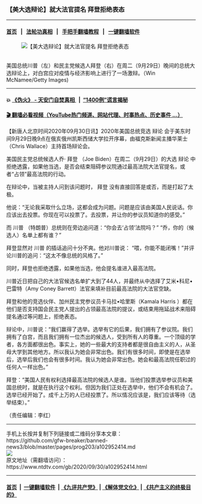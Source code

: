 ### 【美大选辩论】就大法官提名 拜登拒绝表态
------------------------

#### [首页](https://github.com/gfw-breaker/banned-news3/blob/master/README.md) &nbsp;&nbsp;|&nbsp;&nbsp; [法轮功真相](https://github.com/begood0513/basic/blob/master/README.md)  &nbsp;&nbsp;|&nbsp;&nbsp; [手把手翻墙教程](https://github.com/gfw-breaker/guides/wiki)  &nbsp;&nbsp;|&nbsp;&nbsp; [一键翻墙软件](https://github.com/gfw-breaker/nogfw/blob/master/README.md)  



<div><div class="featured_image">
 <figure>
  <img alt="【美大选辩论】就大法官提名 拜登拒绝表态" src="https://i.ntdtv.com/assets/uploads/2020/09/GettyImages-1277465639-800x450.jpg"/>
 </figure><br/>
 <span class="caption">
  美国总统川普（左）和民主党候选人拜登（右）在周二（9月29日）晚间的总统大选辩论上，对白宫应对疫情与经济影响上进行了一场激辩。（Win McNamee/Getty Images)
 </span>
</div>
</div><hr/>

#### 💥 [《伪火》 - 天安门自焚真相 ](http://158.247.195.190:10000/videos/blog/weihuo.html)&nbsp; |&nbsp; [“1400例”谎言揭秘  ](http://158.247.195.190:10000/videos/blog/jiexi1400.html)

#### [ 🎬  翻墙必看视频（YouTube热门频道、网站代理、时事热点、历史事件 ...）](https://github.com/gfw-breaker/links/blob/master/banned.md)

<div><div class="post_content" itemprop="articleBody">
 <p>
  【新唐人北京时间2020年09月30日讯】2020年美国总统竞选
  <ok href="https://www.ntdtv.com/gb/辩论.htm">
   辩论
  </ok>
  会于美东时间9月29日晚9点在俄亥俄州凯斯西储大学拉开序幕，由福克斯新闻主播华莱士（Chris Wallace）主持首场辩论会。
 </p>
 <p>
  美国民主党总统候选人乔‧
  <ok href="https://www.ntdtv.com/gb/拜登.htm">
   拜登
  </ok>
  （Joe Biden）在周二（9月29日）的大选
  <ok href="https://www.ntdtv.com/gb/辩论.htm">
   辩论
  </ok>
  中拒绝透露，如果他当选，是否会结束阻碍参议院通过最高法院大法官提名，或者“占领”最高法院的行动。
 </p>
 <p>
  在辩论中，当被主持人问到该问题时，
  <ok href="https://www.ntdtv.com/gb/拜登.htm">
   拜登
  </ok>
  没有直接回答是或否，而是打起了太极。
 </p>
 <p>
  他说：“无论我采取什么立场，这都会成为问题。问题是应该由美国人民说话。你应该出去投票。你现在可以投票了。去投票，并让你的参议员知道你的感受。”
 </p>
 <p>
  而
  <ok href="https://www.ntdtv.com/gb/川普.htm">
   川普
  </ok>
  （特朗普）总统则在旁边追问道：“你会去‘占领’法院吗？” “乔，你的（候选人）名单上都有谁？”
 </p>
 <p>
  拜登显然对
  <ok href="https://www.ntdtv.com/gb/川普.htm">
   川普
  </ok>
  的插话追问十分不爽。他对川普说： “喂，你能不能闭嘴！”并评论川普的追问：“这太不像总统的风格了。”
 </p>
 <p>
  同时，拜登也拒绝透露，如果他当选，他会提名谁进入最高法院。
 </p>
 <p>
  川普近日把自己的大法官候选名单扩大到了44人，并最终从中选择了艾米•科尼•巴雷特（Amy Coney Barrett）法官来填补目前最高法院的大法官空缺。
 </p>
 <p>
  拜登和他的竞选伙伴、加州民主党参议员卡马拉•哈里斯（Kamala Harris ）都在他们是否支持国会民主党人提出的占领最高法院的提议，或结束用拖延战术来阻碍提名通过等问题上，拒绝表态。
 </p>
 <p>
  辩论中，川普说：“我们赢得了选举。选举有它的后果，我们拥有了参议院。我们拥有了白宫，而且我们拥有一位杰出的候选人，受到所有人的尊重。一个顶级的学者，各方面都很出色。事实上，她的一些最大的支持者都是很自由主义的人，从圣母大学到其他地方。所以我认为她会非常出色。我们有很多时间，即使是在选举后，选举后我们也会有很多时间。我认为她会非常出色。她会和最高法院任职过的任何人一样出色。”
 </p>
 <p>
  拜登：“美国人民有权利选择最高法院的候选人是谁。当他们投票选举参议员和美国总统时，就是在执行这个权利。但因为我们正处在选举中，他们不会有机会了。选举已经开始了。成千上万的人已经投票了。所以情况应该是，我们应该等待（选举结束）。”
 </p>
 <div class="video_fit_container">
 </div>
 <p>
  （责任编辑：李红）
 </p>
 <div class="single_ad">
 </div>
</div>
</div>
<hr/>
手机上长按并复制下列链接或二维码分享本文章：<br/>
https://github.com/gfw-breaker/banned-news3/blob/master/pages/prog203/a102952414.md <br/>
<a href='https://github.com/gfw-breaker/banned-news3/blob/master/pages/prog203/a102952414.md'><img src='https://github.com/gfw-breaker/banned-news3/blob/master/pages/prog203/a102952414.md.png'/></a> <br/>
原文地址（需翻墙访问）：https://www.ntdtv.com/gb/2020/09/30/a102952414.html


------------------------
#### [首页](https://github.com/gfw-breaker/banned-news3/blob/master/README.md) &nbsp;|&nbsp; [一键翻墙软件](https://github.com/gfw-breaker/nogfw/blob/master/README.md) &nbsp;| [《九评共产党》](https://github.com/gfw-breaker/9ping.md/blob/master/README.md#九评之一评共产党是什么) | [《解体党文化》](https://github.com/gfw-breaker/jtdwh.md/blob/master/README.md) | [《共产主义的终极目的》](https://github.com/gfw-breaker/gczydzjmd.md/blob/master/README.md)


<img src='http://gfw-breaker.win/banned-news3/pages/prog203/a102952414.md' width='0px' height='0px'/>